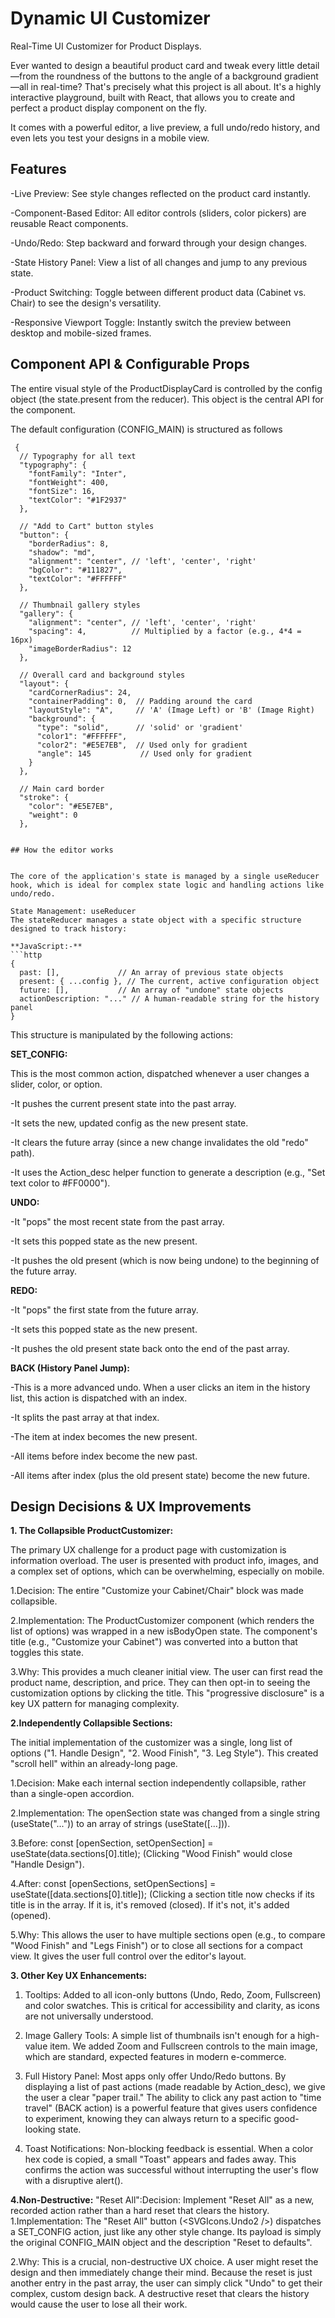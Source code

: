 
# Dynamic UI Customizer 
Real-Time UI Customizer for Product Displays.

Ever wanted to design a beautiful product card and tweak every little detail—from the roundness of the buttons to the angle of a background gradient—all in real-time? That's precisely what this project is all about. It's a highly interactive playground, built with React, that allows you to create and perfect a product display component on the fly.

It comes with a powerful editor, a live preview, a full undo/redo history, and even lets you test your designs in a mobile view.


## Features

-Live Preview: See style changes reflected on the product card instantly.

-Component-Based Editor: All editor controls (sliders, color pickers) are reusable React components.

-Undo/Redo: Step backward and forward through your design changes.

-State History Panel: View a list of all changes and jump to any previous state.

-Product Switching: Toggle between different product data (Cabinet vs. Chair) to see the design's versatility.

-Responsive Viewport Toggle: Instantly switch the preview between desktop and mobile-sized frames.


## Component API & Configurable Props

The entire visual style of the ProductDisplayCard is controlled by the config object (the state.present from the reducer). This object is the central API for the component.

The default configuration (CONFIG_MAIN) is structured as follows

```http
 {
  // Typography for all text
  "typography": {
    "fontFamily": "Inter",
    "fontWeight": 400,
    "fontSize": 16,
    "textColor": "#1F2937"
  },
  
  // "Add to Cart" button styles
  "button": {
    "borderRadius": 8,
    "shadow": "md",
    "alignment": "center", // 'left', 'center', 'right'
    "bgColor": "#111827",
    "textColor": "#FFFFFF"
  },
  
  // Thumbnail gallery styles
  "gallery": {
    "alignment": "center", // 'left', 'center', 'right'
    "spacing": 4,          // Multiplied by a factor (e.g., 4*4 = 16px)
    "imageBorderRadius": 12
  },
  
  // Overall card and background styles
  "layout": {
    "cardCornerRadius": 24,
    "containerPadding": 0,  // Padding around the card
    "layoutStyle": "A",     // 'A' (Image Left) or 'B' (Image Right)
    "background": {
      "type": "solid",      // 'solid' or 'gradient'
      "color1": "#FFFFFF",
      "color2": "#E5E7EB",  // Used only for gradient
      "angle": 145           // Used only for gradient
    }
  },
  
  // Main card border
  "stroke": {
    "color": "#E5E7EB",
    "weight": 0
  },


## How the editor works


The core of the application's state is managed by a single useReducer hook, which is ideal for complex state logic and handling actions like undo/redo.

State Management: useReducer
The stateReducer manages a state object with a specific structure designed to track history:

**JavaScript:-**
```http
{
  past: [],             // An array of previous state objects
  present: { ...config }, // The current, active configuration object
  future: [],           // An array of "undone" state objects
  actionDescription: "..." // A human-readable string for the history panel
}
```
This structure is manipulated by the following actions:

**SET_CONFIG:** 

This is the most common action, dispatched whenever a user changes a slider, color, or option.

-It pushes the current present state into the past array.

-It sets the new, updated config as the new present state.

-It clears the future array (since a new change invalidates the old "redo" path).

-It uses the Action_desc helper function to generate a description (e.g., "Set text color to #FF0000").


**UNDO:**

-It "pops" the most recent state from the past array.

-It sets this popped state as the new present.

-It pushes the old present (which is now being undone) to the beginning of the future array.

**REDO:**

-It "pops" the first state from the future array.

-It sets this popped state as the new present.

-It pushes the old present state back onto the end of the past array.

**BACK (History Panel Jump):**

-This is a more advanced undo. When a user clicks an item in the history list, this action is dispatched with an index.

-It splits the past array at that index.

-The item at index becomes the new present.

-All items before index become the new past.

-All items after index (plus the old present state) become the new future.


## Design Decisions & UX Improvements



**1. The Collapsible ProductCustomizer:**

The primary UX challenge for a product page with customization is information overload. The user is presented with product info, images, and a complex set of options, which can be overwhelming, especially on mobile.

1.Decision: The entire "Customize your Cabinet/Chair" block was made collapsible.

2.Implementation: The ProductCustomizer component (which renders the list of options) was wrapped in a new isBodyOpen state. The component's title (e.g., "Customize your Cabinet") was converted into a button that toggles this state.

3.Why: This provides a much cleaner initial view. The user can first read the product name, description, and price. They can then opt-in to seeing the customization options by clicking the title. This "progressive disclosure" is a key UX pattern for managing complexity.

**2.Independently Collapsible Sections:**

The initial implementation of the customizer was a single, long list of options ("1. Handle Design", "2. Wood Finish", "3. Leg Style"). This created "scroll hell" within an already-long page.

1.Decision: Make each internal section independently collapsible, rather than a single-open accordion.

2.Implementation: The openSection state was changed from a single string (useState("...")) to an array of strings (useState([...])).

3.Before: const [openSection, setOpenSection] = useState(data.sections[0].title); (Clicking "Wood Finish" would close "Handle Design").

4.After: const [openSections, setOpenSections] = useState([data.sections[0].title]); (Clicking a section title now checks if its title is in the array. If it is, it's removed (closed). If it's not, it's added (opened).

5.Why: This allows the user to have multiple sections open (e.g., to compare "Wood Finish" and "Legs Finish") or to close all sections for a compact view. It gives the user full control over the editor's layout.

**3. Other Key UX Enhancements:**

1. Tooltips: Added to all icon-only buttons (Undo, Redo, Zoom, Fullscreen) and color swatches. This is critical for accessibility and clarity, as icons are not universally understood.

2. Image Gallery Tools: A simple list of thumbnails isn't enough for a high-value item. We added Zoom and Fullscreen controls to the main image, which are standard, expected features in modern e-commerce.

3. Full History Panel: Most apps only offer Undo/Redo buttons. By displaying a list of past actions (made readable by Action_desc), we give the user a clear "paper trail." The ability to click any past action to "time travel" (BACK action) is a powerful feature that gives users confidence to experiment, knowing they can always return to a specific good-looking state.

4. Toast Notifications: Non-blocking feedback is essential. When a color hex code is copied, a small "Toast" appears and fades away. This confirms the action was successful without interrupting the user's flow with a disruptive alert().

**4.Non-Destructive:** "Reset All":Decision: Implement "Reset All" as a new, recorded action rather than a hard reset that clears the history.
1.Implementation: The "Reset All" button (<SVGIcons.Undo2 />) dispatches a SET_CONFIG action, just like any other style change. Its payload is simply the original CONFIG_MAIN object and the description "Reset to defaults".

2.Why: This is a crucial, non-destructive UX choice. A user might reset the design and then immediately change their mind. Because the reset is just another entry in the past array, the user can simply click "Undo" to get their complex, custom design back. A destructive reset that clears the history would cause the user to lose all their work.
